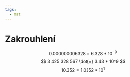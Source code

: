 ```yaml
---
tags:
  - mat
---
```

# Zakrouhlení
$$ 0.000000006328 = 6.328*10^{-9} $$
$$ 3 425 328 567 \dot{=} 3.43 * 10^9 $$
$$ 10.352 = 1.0352 * 10^1 $$